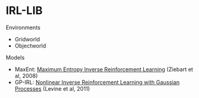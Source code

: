 # IRL-LIB

Environments 
* Gridworld
* Objectworld

Models
* MaxEnt: [Maximum Entropy Inverse Reinforcement Learning](https://www.aaai.org/Papers/AAAI/2008/AAAI08-227.pdf) (Ziebart et al, 2008) 
* GP-IRL: [Nonlinear Inverse Reinforcement Learning with Gaussian Processes](https://homes.cs.washington.edu/~zoran/gpirl.pdf) (Levine et al, 2011)
